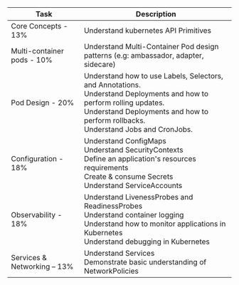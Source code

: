 | Task                  |  Description                       |
|-----------------------|------------------------------------|
|Core Concepts - 13%    | Understand kubernetes API Primitives                |
|Multi-container pods - 10% | Understand Multi-Container Pod design patterns (e.g: ambassador, adapter, sidecare)                    |
|Pod Design - 20%   | Understand how to use Labels, Selectors, and Annotations.<br> Understand Deployments and how to perform rolling updates.<br>Understand Deployments and how to perform rollbacks.<br>Understand Jobs and CronJobs.             |
|Configuration - 18% | Understand ConfigMaps <br> Understand SecurityContexts <br>Define an application's resources requirements<br>Create & consume Secrets<br>Understand ServiceAccounts|
|Observability - 18%|Understand LivenessProbes and ReadinessProbes <br>Understand container logging <br>Understand how to monitor applications in Kubernetes<br>Understand debugging in Kubernetes|
|Services & Networking – 13%| Understand Services <br>Demonstrate basic understanding of NetworkPolicies|
